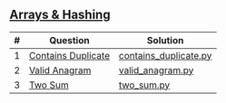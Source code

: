 ## [Arrays & Hashing](Arrays%20&%20Hashing)

| # | Question | Solution |
|---| -------- | -------- | 
| 1 | [Contains Duplicate](https://leetcode.com/problems/contains-duplicate/) | [contains_duplicate.py](Arrays%20&%20Hashing/contains_duplicate.py) |
| 2 | [Valid Anagram](https://leetcode.com/problems/valid-anagram/) | [valid_anagram.py](Arrays%20&%20Hashing/valid_anagram.py) |
| 3 | [Two Sum](https://leetcode.com/problems/two-sum/) | [two_sum.py](Arrays%20&%20Hashing/two_sum.py) |